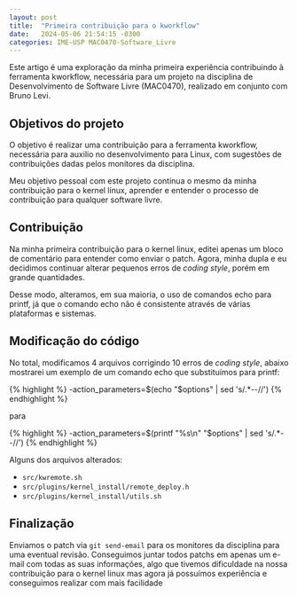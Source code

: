 ```yaml
---
layout: post
title:  "Primeira contribuição para o kworkflow"
date:   2024-05-06 21:54:15 -0300
categories: IME-USP MAC0470-Software_Livre
---
```

Este artigo é uma exploração da minha primeira experiência contribuindo à ferramenta kworkflow, necessária para um projeto na disciplina de Desenvolvimento de Software Livre (MAC0470), realizado em conjunto com Bruno Levi.

## Objetivos do projeto
O objetivo é realizar uma contribuição para a ferramenta kworkflow, necessária para auxilio no desenvolvimento para Linux, com sugestões de contribuições dadas pelos monitores da disciplina.

Meu objetivo pessoal com este projeto continua o mesmo da minha contribuição para o kernel linux, aprender e entender o processo de contribuição para qualquer software livre.

## Contribuição
Na minha primeira contribuição para o kernel linux, editei apenas um bloco de comentário para entender como enviar o patch. Agora, minha dupla e eu decidimos continuar alterar pequenos erros de *coding style*, porém em grande quantidades.

Desse modo, alteramos, em sua maioria, o uso de comandos echo para printf, já que o comando echo não é consistente através de várias plataformas e sistemas.

## Modificação do código

No total, modificamos 4 arquivos corrigindo 10 erros de *coding style*, abaixo mostrarei um exemplo de um comando echo que substituímos para printf:

{% highlight %}
    -action_parameters=$(echo "$options" | sed 's/.*--//')
{% endhighlight %}

para

{% highlight %}
    -action_parameters=$(printf "%s\n" "$options" | sed 's/.*--//')
{% endhighlight %}

Alguns dos arquivos alterados:
- `src/kwremote.sh`
- `src/plugins/kernel_install/remote_deploy.h`
- `src/plugins/kernel_install/utils.sh`

## Finalização

Enviamos o patch via `git send-email` para os monitores da disciplina para uma eventual revisão. Conseguimos juntar todos patchs em apenas um e-mail com todas as suas informações, algo que tivemos dificuldade na nossa contribuição para o kernel linux mas agora já possuímos experiência e conseguimos realizar com mais facilidade
